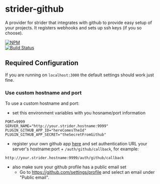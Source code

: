strider-github
==============

A provider for strider that integrates with github to provide easy setup of
your projects. It registers webhooks and sets up ssh keys (if you so choose).

[![NPM](https://nodei.co/npm/strider-github.png)](https://nodei.co/npm/strider-github/)  
[![Build Status](https://travis-ci.org/Strider-CD/strider-github.svg)](https://travis-ci.org/Strider-CD/strider-github)

## Required Configuration

If you are running on `localhost:3000` the default settings should work just fine.

### Use custom hostname and port

To use a custom hostname and port:

- set this environment variables with you hosname/port information

```
PORT=9999
SERVER_NAME="http://your.strider.hostname:9999"
PLUGIN_GITHUB_APP_ID="hereComesTheId"
PLUGIN_GITHUB_APP_SECRET="theSecretFromGithub"
```

- register your own github app [here](https://github.com/settings/applications/new) and set authentication URL your server's hostname:port + `/auth/github/callback`, for example:

```
http://your.strider.hostname:9999/auth/github/callback
```

- also make sure your github profile has a public email set
  * Go to https://github.com/settings/profile and select an email under "Public email".
